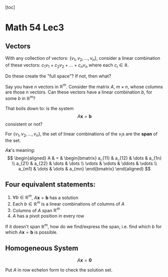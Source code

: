 [toc]

# Math 54 Lec3

## Vectors

With any collection of vectors: $\{v_1, v_2, \dots, v_n\}$, consider a linear combination of these vectors: $c_1v_1 + c_2v_2 + \dots + c_nv_n$ where each $c_i \in \mathbb{R}$.

Do these create the "full space"? If not, then what?

Say you have $n$ vectors in $\mathbb{R}^m$. Consider the matrix $A$, $m \times n$, whose columns are those $n$ vectors. Can these vectors have a linear combination $b$, for some $b$ in $\mathbb{R}^m$?

That boils down to: is the system
$$
A\mathbf{x} = \mathbf{b}
$$
consistent or not? 

For $\{v_1, v_2, \dots, v_n\}$, the set of linear combinations of the $v_i$s are the **span** of the set.

$A\mathbf{x}$'s meaning:
$$
\begin{aligned}
A & = & \begin{bmatrix}
 a_{11} & a_{12} & \dots & a_{1n} \\
 a_{21} & a_{22} & \dots  & \dots \\
 \vdots & \vdots  & \ddots  & \vdots \\
 a_{m1} & \dots  & \dots & a_{mn}
 \end{bmatrix}
\end{aligned}
$$

## Four equivalent statements:

1. $\forall b \in \mathbb{R}^m$, $A\mathbf{x} = \mathbf{b}$ has a solution
2. Each $b \in \mathbb{R}^m$ is a linear combinations of columns of $A$
3. Columns of $A$ span $\mathbb{R}^m$
4. $A$ has a pivot position in every row

If it doesn't span $\mathbb{R}^m$, how do we find/express the span, i.e. find which $b$ for which $A\mathbf{x} = \mathbf{b}$ is possible.

## Homogeneous System

$$
A\mathbf{x} = \mathbf{0}
$$

Put $A$ in row echelon form to check the solution set.